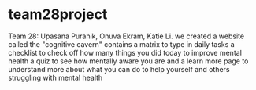 # team28project
Team 28: Upasana Puranik, Onuva Ekram, Katie Li.
we created a website called the "cognitive cavern"
contains a matrix to type in daily tasks
a checklist to check off how many things you did today to improve mental health
a quiz to see how mentally aware you are
and a learn more page to understand more about what you can do to help yourself and others struggling with mental health
